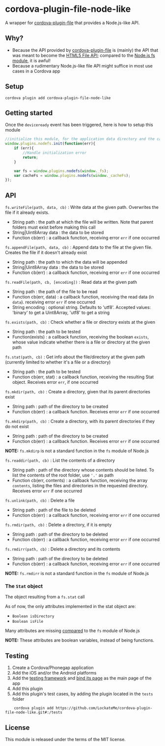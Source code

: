 # cordova-plugin-file-node-like

A wrapper for [cordova-plugin-file](https://github.com/apache/cordova-plugin-file) that provides a Node.js-like API.

## Why?

* Because the API provided by [cordova-plugin-file](https://github.com/apache/cordova-plugin-file) is (mainly) the API that was meant to become the [HTML5 File API](http://www.w3.org/TR/FileAPI/); compared to the [Node.js fs module](https://nodejs.org/dist/latest-v5.x/docs/api/fs.html), it is awful!
* Because a rudimentary Node.js-like file API might suffice in most use cases in a Cordova app

## Setup

```
cordova plugin add cordova-plugin-file-node-like
```

## Getting started

Once the `deviceready` event has been triggered, here is how to setup this module

```js
//initialize this module, for the application data directory and the cache directory
window.plugins.nodefs.init(function(err){
	if (err){
		//Handle initialization error
		return;
	}

	var fs = window.plugins.nodefs(window._fs);
	var cacheFs = window.plugins.nodefs(window._cacheFs);
});
```

## API

`fs.writeFile(path, data, cb)` : Write data at the given path. Overwrites the file if it already exists.
* String path : the path at which the file will be written. Note that parent folders must exist before making this call
* String|Uint8Array data : the data to be stored
* Function cb(err) : a callback function, receiving error `err` if one occurred

`fs.appendFile(path, data, cb)` : Append data to the file at the given file. Creates the file if it doesn't already exist
* String path : the path to which the data will be appended
* String|Uint8Array data : the data to be stored
* Function cb(err) : a callback function, receiving error `err` if one occurred

`fs.readFile(path, cb, [encoding])` : Read data at the given path
* String path : the path of the file to be read
* Function cb(err, data) : a callback function, receiving the read data (in `data`). receiving error `err` if one occurred
* String encoding : optional string. Defaults to 'utf8'. Accepted values: 'binary' to get a Uint8Array, 'utf8' to get a string

`fs.exists(path, cb)` : Check whether a file or directory exists at the given
* String path : the path to be tested
* Function(exists) : a callback function, receiving the boolean `exists`, whose value indicate whether there is a file or directory at the given path

`fs.stat(path, cb)` : Get info about the file/directory at the given path (currently limited to whether it's a file or a directory)
* String path : the path to be tested
* Function cb(err, stat) : a callback function, receiving the resulting Stat object. Receives error `err`, if one occurred

`fs.mkdir(path, cb)` : Create a directory, given that its parent directories exist
* String path : path of the directory to be created
* Function cb(err) : a callback function. Receives error `err` if one occurred

`fs.mkdirp(path, cb)` : Create a directory, with its parent directories if they do not exist
* String path : path of the directory to be created
* Function cb(err) : a callback function. Receives error `err` if one occurred

__NOTE:__ `fs.mkdirp` is not a standard function in the `fs` module of Node.js

`fs.readdir(path, cb)` : List the contents of a directory
* String path : path of the directory whose contents should be listed. To list the contents of the root folder, use `'.'` as path
* Function cb(err, contents) : a callback function, receiving the array `contents`, listing the files and directories in the requested directory. Receives error `err` if one occurred


`fs.unlink(path, cb)` : Delete a file
* String path : path of the file to be deleted
* Function cb(err) : a callback function, receiving error `err` if one occurred

`fs.rmdir(path, cb)` : Delete a directory, if it is empty
* String path : path of the directory to be deleted
* Function cb(err) : a callback function, receiving error `err` if one occurred

`fs.rmdirr(path, cb)` : Delete a directory and its contents
* String path : path of the directory to be deleted
* Function cb(err) : a callback function, receiving error `err` if one occurred

__NOTE:__ `fs.rmdirr` is not a standard function in the `fs` module of Node.js

### The `Stat` object
The object resulting from a `fs.stat` call

As of now, the only attributes implemented in the stat object are:
* `Boolean isDirectory`
* `Boolean isFile`

Many attributes are missing [compared](https://nodejs.org/dist/latest-v5.x/docs/api/fs.html#fs_class_fs_stats) to the `fs` module of Node.js

__NOTE:__ These attributes are boolean variables, instead of being functions.

## Testing

1. Create a Cordova/Phonegap application
2. Add the iOS and/or the Android platforms
3. Add the [testing framework](https://github.com/apache/cordova-plugin-test-framework) and [bind its page](https://github.com/apache/cordova-plugin-test-framework#running-plugin-tests) as the main page of the app
4. Add this plugin
5. Add this plugin's test cases, by adding the plugin located in the `tests` folder
```
	cordova plugin add https://github.com/LockateMe/cordova-plugin-file-node-like.git#:/tests
```

## License

This module is released under the terms of the MIT license.
